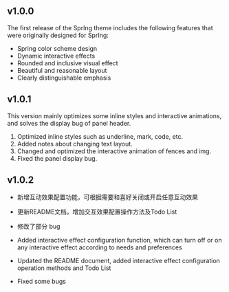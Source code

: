 ## v1.0.0

The first release of the SprIng theme includes the following features that were originally designed for SprIng:

* Spring color scheme design
* Dynamic interactive effects
* Rounded and inclusive visual effect
* Beautiful and reasonable layout
* Clearly distinguishable emphasis

## v1.0.1

This version mainly optimizes some inline styles and interactive animations, and solves the display bug of panel header.

1. Optimized inline styles such as underline, mark, code, etc.
2. Added notes about changing text layout.
3. Changed and optimized the interactive animation of fences and img.
4. Fixed the panel display bug.

## v1.0.2

* 新增互动效果配置功能，可根据需要和喜好关闭或开启任意互动效果
* 更新README文档，增加交互效果配置操作方法及Todo List
* 修改了部分 bug

* Added interactive effect configuration function, which can turn off or on any interactive effect according to needs and preferences
* Updated the README document, added interactive effect configuration operation methods and Todo List
* Fixed some bugs
